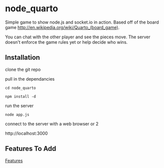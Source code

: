 # node_quarto

Simple game to show node.js and socket.io in action. Based off of the board game <http://en.wikipedia.org/wiki/Quarto_(board_game)>.

You can chat with the other player and see the pieces move. The server doesn't enforce the game rules yet or help decide who wins.

## Installation
clone the git repo

pull in the dependancies

```cd node_quarto```

```npm install -d```

run the server

```node app.js```

connect to the server with a web browser or 2

http://localhost:3000

## Features To Add

[Features](https://trello.com/b/4vZ37G7v)